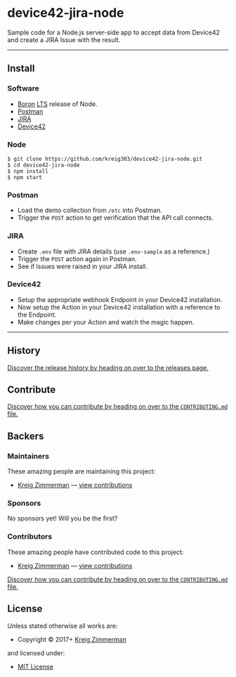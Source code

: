 <!-- TITLE/ -->

<h1>device42-jira-node</h1>

<!-- /TITLE -->


<!-- DESCRIPTION/ -->

Sample code for a Node.js server-side app to accept data from Device42 and create a JIRA Issue with the result.

<!-- /DESCRIPTION -->


---

## Install

### Software

- [Boron](https://nodejs.org/download/release/latest-boron/) [LTS](https://github.com/nodejs/LTS) release of Node.
- [Postman](https://www.getpostman.com/)
- [JIRA](https://www.atlassian.com/software/jira)
- [Device42](http://www.device42.com/download/)

### Node

```
$ git clone https://github.com/kreig303/device42-jira-node.git
$ cd device42-jira-node
$ npm install
$ npm start
```

### Postman

- Load the demo collection from `/etc` into Postman.
- Trigger the `POST` action to get verification that the API call connects.

### JIRA

- Create `.env` file with JIRA details (use `.env-sample` as a reference.)
- Trigger the `POST` action again in Postman.
- See if Issues were raised in your JIRA install.

### Device42

- Setup the appropriate webhook Endpoint in your Device42 installation.
- Now setup the Action in your Device42 installation with a reference to the Endpoint.
- Make changes per your Action and watch the magic happen.

---

<!-- HISTORY/ -->

<h2>History</h2>

<a href="https://github.com/kreig303/d42test/releases">Discover the release history by heading on over to the releases page.</a>

<!-- /HISTORY -->


<!-- CONTRIBUTE/ -->

<h2>Contribute</h2>

<a href="https://github.com/kreig303/d42test/blob/master/CONTRIBUTING.md#files">Discover how you can contribute by heading on over to the <code>CONTRIBUTING.md</code> file.</a>

<!-- /CONTRIBUTE -->


<!-- BACKERS/ -->

<h2>Backers</h2>

<h3>Maintainers</h3>

These amazing people are maintaining this project:

<ul><li><a href="http://kreig.me">Kreig Zimmerman</a> — <a href="https://github.com/kreig303/d42test/commits?author=kreig303" title="View the GitHub contributions of Kreig Zimmerman on repository kreig303/d42test">view contributions</a></li></ul>

<h3>Sponsors</h3>

No sponsors yet! Will you be the first?



<h3>Contributors</h3>

These amazing people have contributed code to this project:

<ul><li><a href="http://kreig.me">Kreig Zimmerman</a> — <a href="https://github.com/kreig303/d42test/commits?author=kreig303" title="View the GitHub contributions of Kreig Zimmerman on repository kreig303/d42test">view contributions</a></li></ul>

<a href="https://github.com/kreig303/d42test/blob/master/CONTRIBUTING.md#files">Discover how you can contribute by heading on over to the <code>CONTRIBUTING.md</code> file.</a>

<!-- /BACKERS -->


<!-- LICENSE/ -->

<h2>License</h2>

Unless stated otherwise all works are:

<ul><li>Copyright &copy; 2017+ <a href="http://kreig.me">Kreig Zimmerman</a></li></ul>

and licensed under:

<ul><li><a href="http://spdx.org/licenses/MIT.html">MIT License</a></li></ul>

<!-- /LICENSE -->
